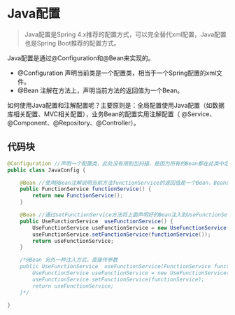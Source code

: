 # Java配置
>Java配置是Spring 4.x推荐的配置方式，可以完全替代xml配置，Java配置也是Spring Boot推荐的配置方式。

Java配置是通过@Configuration和@Bean来实现的。
- @Configuration 声明当前类是一个配置类，相当于一个Spring配置的xml文件。
- @Bean 注解在方法上，声明当前方法的返回值为一个Bean。

如何使用Java配置和注解配置呢？主要原则是：全局配置使用Java配置（如数据库相关配置、MVC相关配置），业务Bean的配置实用注解配置（
@Service、@Component、@Repository、@Controller）。

## 代码块
```java
@Configuration //声明一个配置类，此处没有用到包扫描，是因为所有的Bean都在此类中定义了
public class JavaConfig {

    @Bean //使用@Bean注解说明当前方法functionService的返回值是一个Bean，Bean的名称为方法名
    public FunctionService functionService() {
        return new FunctionService();
    }

    @Bean //通过setFunctionService方法将上面声明好的Bean注入到UseFunctionService类中
    public UseFunctionService  useFunctionService() {
        UseFunctionService useFunctionService = new UseFunctionService();
        useFunctionService.setFunctionService(functionService());
        return useFunctionService;
    }

    /*@Bean 另外一种注入方式，直接传参数
    public UseFunctionService  useFunctionService(FunctionService functionService) {
        UseFunctionService useFunctionService = new UseFunctionService();
        useFunctionService.setFunctionService(functionService);
        return useFunctionService;
    }*/

}
```